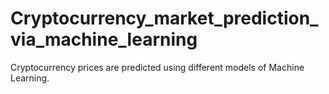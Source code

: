 # Cryptocurrency_market_prediction_via_machine_learning
Cryptocurrency prices are predicted using different models of Machine Learning.

